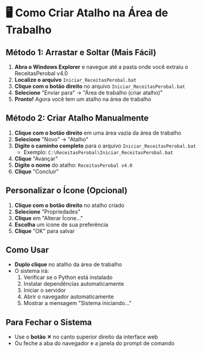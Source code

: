 # 🖥️ Como Criar Atalho na Área de Trabalho

## Método 1: Arrastar e Soltar (Mais Fácil)

1. **Abra o Windows Explorer** e navegue até a pasta onde você extraiu o ReceitasPerobal v4.0
2. **Localize o arquivo** `Iniciar_ReceitasPerobal.bat`
3. **Clique com o botão direito** no arquivo `Iniciar_ReceitasPerobal.bat`
4. **Selecione** "Enviar para" → "Área de trabalho (criar atalho)"
5. **Pronto!** Agora você tem um atalho na área de trabalho

## Método 2: Criar Atalho Manualmente

1. **Clique com o botão direito** em uma área vazia da área de trabalho
2. **Selecione** "Novo" → "Atalho"
3. **Digite o caminho completo** para o arquivo `Iniciar_ReceitasPerobal.bat`
   - Exemplo: `C:\ReceitasPerobal\Iniciar_ReceitasPerobal.bat`
4. **Clique** "Avançar"
5. **Digite o nome** do atalho: `ReceitasPerobal v4.0`
6. **Clique** "Concluir"

## Personalizar o Ícone (Opcional)

1. **Clique com o botão direito** no atalho criado
2. **Selecione** "Propriedades"
3. **Clique** em "Alterar Ícone..."
4. **Escolha** um ícone de sua preferência
5. **Clique** "OK" para salvar

## Como Usar

- **Duplo clique** no atalho da área de trabalho
- O sistema irá:
  1. Verificar se o Python está instalado
  2. Instalar dependências automaticamente
  3. Iniciar o servidor
  4. Abrir o navegador automaticamente
  5. Mostrar a mensagem "Sistema iniciando..."

## Para Fechar o Sistema

- Use o **botão ✕** no canto superior direito da interface web
- Ou feche a aba do navegador e a janela do prompt de comando


